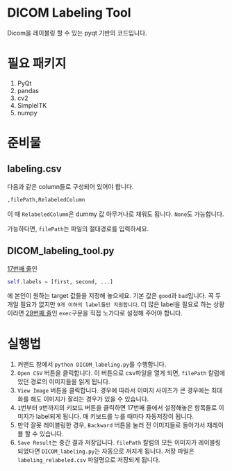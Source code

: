 # DICOM Labeling Tool

Dicom을 레이블링 할 수 있는 pyqt 기반의 코드입니다.

# 필요 패키지

1. PyQt
2. pandas
3. cv2
4. SimpleITK
5. numpy

# 준비물

## labeling.csv

다음과 같은 column들로 구성되어 있어야 합니다.

```python
,filePath,RelabeledColumn
```

이 때 `RelabeledColumn`은 dummy 값 아무거나로 채워도 됩니다. `None`도 가능합니다.

가능하다면, `filePath`는 파일의 절대경로를 입력하세요.

## DICOM_labeling_tool.py

[17번째 줄](https://github.com/jryoungw/DICOM_Tools/blob/master/DICOM_Labeling_Tool/DICOM_labeling.py#L17)인

```python
self.labels = [first, second, ...]
```

에 본인이 원하는 target 값들을 지정해 놓으세요. 기본 값은 `good`과 `bad`입니다. 꼭 두 개일 필요가 없지만 `9개 이하의 label들만 지원합니다`. 더 많은 label을 필요로 하는 상황이라면 [29번째 줄](https://github.com/jryoungw/DICOM_Tools/blob/master/DICOM_Labeling_Tool/DICOM_labeling.py#L29)인 `exec`구문을 직접 노가다로 설정해 주어야 합니다.

# 실행법

1. 커맨드 창에서 `python DICOM_labeling.py`를 수행합니다.
2. `Open CSV` 버튼을 클릭합니다. 이 버튼으로 csv파일을 열게 되면, `filePath` 칼럼에 있던 경로의 이미지들을 읽게 됩니다.
3. `View Image` 버튼을 클릭합니다. 경우에 따라서 이미지 사이즈가 큰 경우에는 최대화를 해도 이미지가 잘리는 경우가 있을 수 있습니다.
4. `1`번부터 `9`번까지의 키보드 버튼을 클릭하면 17번째 줄에서 설정해놓은 항목들로 이미지가 label되게 됩니다. 매 키보드를 누를 때마다 자동저장이 됩니다.
5. 만약 잘못 레이블링한 경우, `Backward` 버튼을 눌러 전 이미지들로 돌아가서 재레이블 할 수 있습니다.
6. `Save Result`는 중간 결과 저장입니다. `filePath` 칼럼의 모든 이미지가 레이블링 되었다면 `DICOM_labeling.py`는 자동으로 꺼지게 됩니다. 저장 파일은 `labeling_relabeled.csv` 파일명으로 저장되게 됩니다.
